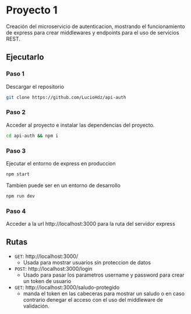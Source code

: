 # Proyecto 1
Creación del microservicio de autenticacion, mostrando el funcionamiento de express para crear middlewares  y endpoints para el uso de servicios REST.



## Ejecutarlo

### Paso 1
Descargar el repositorio

```bash
git clone https://github.com/LucioHdz/api-auth
```

### Paso 2
Acceder al proyecto e instalar las dependencias del proyecto.

```bash
cd api-auth && npm i
```

### Paso 3 
Ejecutar el entorno de express en produccion
```bash
npm start
```
Tambien puede ser en un entorno de desarrollo
```bash
npm run dev
```

### Paso 4
Acceder a la url http://localhost:3000 para la ruta del servidor express


## Rutas


- `GET`: http://localhost:3000/
    - Usada para mostrar usuarios sin proteccion de datos
- `POST`: http://localhost:3000/login
    - Usado para pasar los parametros username y password para crear un token de usuario
- `GET`: http://localhost:3000/saludo-protegido
    - manda el token en las cabeceras para mostrar un saludo o en caso contrario denegar el acceso con el uso del middleware de validación.

